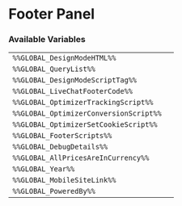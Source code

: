 # Footer Panel

### Available Variables
|||
|---|---|
| `%%GLOBAL_DesignModeHTML%%` |
| `%%GLOBAL_QueryList%%` |
| `%%GLOBAL_DesignModeScriptTag%%` |
| `%%GLOBAL_LiveChatFooterCode%%` |
| `%%GLOBAL_OptimizerTrackingScript%%` |
| `%%GLOBAL_OptimizerConversionScript%%` |
| `%%GLOBAL_OptimizerSetCookieScript%%` |
| `%%GLOBAL_FooterScripts%%` |
| `%%GLOBAL_DebugDetails%%` |
| `%%GLOBAL_AllPricesAreInCurrency%%` |
| `%%GLOBAL_Year%%` |
| `%%GLOBAL_MobileSiteLink%%` |
| `%%GLOBAL_PoweredBy%%` |
